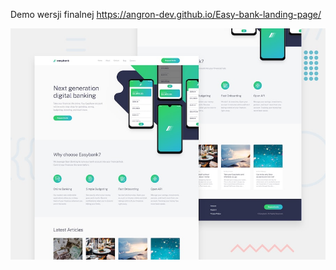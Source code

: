 
Demo wersji finalnej https://angron-dev.github.io/Easy-bank-landing-page/
 
![Design preview for the Easybank landing page coding challenge](./design/desktop-preview.jpg)

